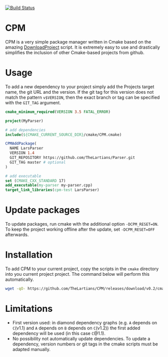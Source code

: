 [![Build Status](https://travis-ci.com/TheLartians/CPM.svg?branch=master)](https://travis-ci.com/TheLartians/CPM)

# CPM

CPM is a very simple package manager written in Cmake based on the amazing [DownloadProject](https://github.com/Crascit/DownloadProject) script. It is extremely easy to use and drastically simplifies the inclusion of other Cmake-based projects from github.

# Usage

To add a new dependency to your project simply add the Projects target name, the git URL and the version. If the git tag for this version does not match the pattern `v$VERSION`, then the exact branch or tag can be specified with the `GIT_TAG` argument.

```cmake
cmake_minimum_required(VERSION 3.5 FATAL_ERROR)

project(MyParser)

# add dependencies
include(${CMAKE_CURRENT_SOURCE_DIR}/cmake/CPM.cmake)

CPMAddPackage(
  NAME LarsParser
  VERSION 1.4
  GIT_REPOSITORY https://github.com/TheLartians/Parser.git
  GIT_TAG master # optional
)

# add executable
set (CMAKE_CXX_STANDARD 17)
add_executable(my-parser my-parser.cpp)
target_link_libraries(cpm-test LarsParser)
```

# Update packages

To update packages, run cmake with the additional option `-DCPM_RESET=ON`. To keep the project working offline after the update, set `-DCPM_RESET=OFF` afterwards.

# Installation

To add CPM to your current project, copy the scripts in the `cmake` directory into you current project project. The command below will perform this automatically.

```bash
wget -qO- https://github.com/TheLartians/CPM/releases/download/v0.2/cmake.zip | bsdtar -xvf-
```

# Limitations

- First version used: in diamond dependency graphs (e.g. `A` depends on `C`(v1.1) and `A` depends on `B` depends on `C`(v1.2)) the first added dependency will be used (in this case `C`@1.1).
- No possibility not automatically update dependencies. To update a dependency, version numbers or git tags in the cmake scripts must be adapted manually.
